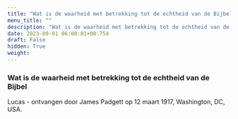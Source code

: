 ```yaml
---
title: "Wat is de waarheid met betrekking tot de echtheid van de Bijbel"
menu_title: ""
description: "Wat is de waarheid met betrekking tot de echtheid van de Bijbel"
date: 2023-09-01 06:00:01+00:754
draft: False
hidden: True
weight:
---
```

### Wat is de waarheid met betrekking tot de echtheid van de Bijbel

Lucas - ontvangen door James Padgett op 12 maart 1917, Washington, DC, USA.
